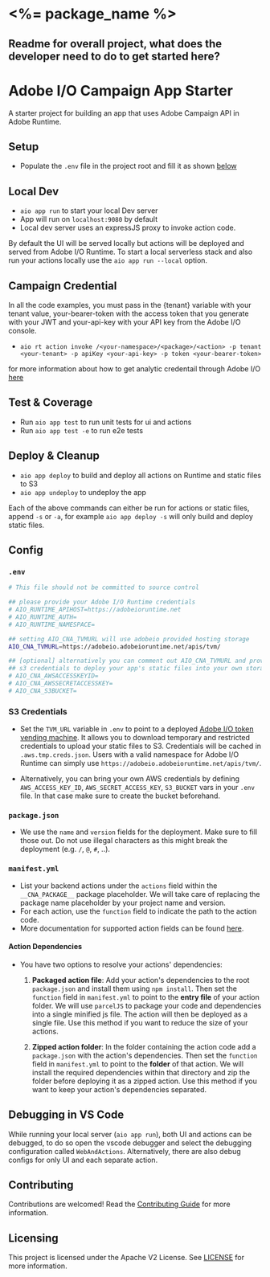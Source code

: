 

# <%= package_name %>

## Readme for overall project, what does the developer need to do to get started here?


# Adobe I/O Campaign App Starter

A starter project for building an app that uses Adobe Campaign API in Adobe Runtime.

## Setup

- Populate the `.env` file in the project root and fill it as shown [below](#env)

## Local Dev

- `aio app run` to start your local Dev server
- App will run on `localhost:9080` by default
- Local dev server uses an expressJS proxy to invoke action code.

By default the UI will be served locally but actions will be deployed and served from Adobe I/O Runtime. To start a
local serverless stack and also run your actions locally use the `aio app run --local` option.

## Campaign Credential 

In all the code examples, you must pass in the {tenant} variable with your tenant value, your-bearer-token with the access token that you generate with your JWT and your-api-key with your API key from the Adobe I/O console.

- `aio rt action invoke /<your-namespace>/<package>/<action> -p tenant <your-tenant> -p apiKey <your-api-key> -p token <your-bearer-token>` 

for more information about how to get analytic credentail through Adobe I/O
[here](https://medium.com/adobetech/how-to-call-an-adobe-api-using-adobe-i-o-cdc8a46354fc)

## Test & Coverage

- Run `aio app test` to run unit tests for ui and actions
- Run `aio app test -e` to run e2e tests

## Deploy & Cleanup

- `aio app deploy` to build and deploy all actions on Runtime and static files to S3
- `aio app undeploy` to undeploy the app

Each of the above commands can either be run for actions or static files, append `-s` or `-a`, for
example `aio app deploy -s` will only build and deploy static files.

## Config

### `.env`

```bash
# This file should not be committed to source control

## please provide your Adobe I/O Runtime credentials
# AIO_RUNTIME_APIHOST=https://adobeioruntime.net
# AIO_RUNTIME_AUTH=
# AIO_RUNTIME_NAMESPACE=

## setting AIO_CNA_TVMURL will use adobeio provided hosting storage
AIO_CNA_TVMURL=https://adobeio.adobeioruntime.net/apis/tvm/

## [optional] alternatively you can comment out AIO_CNA_TVMURL and provide your
## s3 credentials to deploy your app's static files into your own storage
# AIO_CNA_AWSACCESSKEYID=
# AIO_CNA_AWSSECRETACCESSKEY=
# AIO_CNA_S3BUCKET=
```

### S3 Credentials

- Set the `TVM_URL` variable in `.env` to point to a deployed [Adobe I/O token vending
  machine](https://github.com/adobe/aio-tvm). It
  allows you to download temporary and restricted credentials to upload your
  static files to S3. Credentials will be cached in `.aws.tmp.creds.json`. Users
  with a valid namespace for Adobe I/O Runtime can simply use
  `https://adobeio.adobeioruntime.net/apis/tvm/`.

- Alternatively, you can bring your own AWS credentials by defining
  `AWS_ACCESS_KEY_ID`, `AWS_SECRET_ACCESS_KEY`, `S3_BUCKET` vars in your `.env`
  file. In that case make sure to create the bucket beforehand.

### `package.json`

- We use the `name` and `version` fields for the deployment. Make sure to fill
  those out. Do not use illegal characters as this might break the deployment
  (e.g. `/`, `@`, `#`, ..).

### `manifest.yml`

- List your backend actions under the `actions` field within the `__CNA_PACKAGE__`
package placeholder. We will take care of replacing the package name placeholder
by your project name and version.
- For each action, use the `function` field to indicate the path to the action
code.
- More documentation for supported action fields can be found
[here](https://github.com/apache/incubator-openwhisk-wskdeploy/blob/master/specification/html/spec_actions.md#actions).

#### Action Dependencies

- You have two options to resolve your actions' dependencies:

  1. **Packaged action file**: Add your action's dependencies to the root
   `package.json` and install them using `npm install`. Then set the `function`
   field in `manifest.yml` to point to the **entry file** of your action
   folder. We will use `parcelJS` to package your code and dependencies into a
   single minified js file. The action will then be deployed as a single file.
   Use this method if you want to reduce the size of your actions.

  2. **Zipped action folder**: In the folder containing the action code add a
     `package.json` with the action's dependencies. Then set the `function`
     field in `manifest.yml` to point to the **folder** of that action. We will
     install the required dependencies within that directory and zip the folder
     before deploying it as a zipped action. Use this method if you want to keep
     your action's dependencies separated.

## Debugging in VS Code

While running your local server (`aio app run`), both UI and actions can be debugged, to do so open the vscode debugger
and select the debugging configuration called `WebAndActions`.
Alternatively, there are also debug configs for only UI and each separate action.

## Contributing

Contributions are welcomed! Read the [Contributing Guide](./.github/CONTRIBUTING.md) for more information.

## Licensing

This project is licensed under the Apache V2 License. See [LICENSE](LICENSE) for more information.
